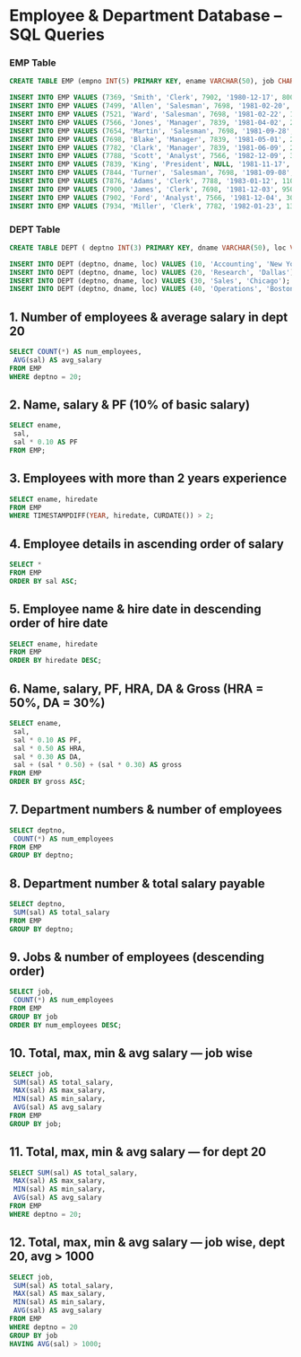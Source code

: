 # Employee & Department Database – SQL Queries

### EMP Table

```sql
CREATE TABLE EMP (empno INT(5) PRIMARY KEY, ename VARCHAR(50), job CHAR(10), mgr INT(5), hiredate DATE, sal float(10, 2), comm float(10, 2), deptno float(3));
```

```sql
INSERT INTO EMP VALUES (7369, 'Smith', 'Clerk', 7902, '1980-12-17', 800, NULL, 20);
INSERT INTO EMP VALUES (7499, 'Allen', 'Salesman', 7698, '1981-02-20', 1600, 300, 30);
INSERT INTO EMP VALUES (7521, 'Ward', 'Salesman', 7698, '1981-02-22', 1250, 500, 30);
INSERT INTO EMP VALUES (7566, 'Jones', 'Manager', 7839, '1981-04-02', 2975, NULL, 20);
INSERT INTO EMP VALUES (7654, 'Martin', 'Salesman', 7698, '1981-09-28', 1250, 1400, 30);
INSERT INTO EMP VALUES (7698, 'Blake', 'Manager', 7839, '1981-05-01', 2850, NULL, 30);
INSERT INTO EMP VALUES (7782, 'Clark', 'Manager', 7839, '1981-06-09', 2450, NULL, 10);
INSERT INTO EMP VALUES (7788, 'Scott', 'Analyst', 7566, '1982-12-09', 3000, NULL, 20);
INSERT INTO EMP VALUES (7839, 'King', 'President', NULL, '1981-11-17', 5000, NULL, 10);
INSERT INTO EMP VALUES (7844, 'Turner', 'Salesman', 7698, '1981-09-08', 1500, 0, 30);
INSERT INTO EMP VALUES (7876, 'Adams', 'Clerk', 7788, '1983-01-12', 1100, NULL, 20);
INSERT INTO EMP VALUES (7900, 'James', 'Clerk', 7698, '1981-12-03', 950, NULL, 30);
INSERT INTO EMP VALUES (7902, 'Ford', 'Analyst', 7566, '1981-12-04', 3000, NULL, 20);
INSERT INTO EMP VALUES (7934, 'Miller', 'Clerk', 7782, '1982-01-23', 1300, NULL, 10);
```

### DEPT Table

```sql
CREATE TABLE DEPT ( deptno INT(3) PRIMARY KEY, dname VARCHAR(50), loc VARCHAR(50));
```

```sql
INSERT INTO DEPT (deptno, dname, loc) VALUES (10, 'Accounting', 'New York');
INSERT INTO DEPT (deptno, dname, loc) VALUES (20, 'Research', 'Dallas');
INSERT INTO DEPT (deptno, dname, loc) VALUES (30, 'Sales', 'Chicago');
INSERT INTO DEPT (deptno, dname, loc) VALUES (40, 'Operations', 'Boston');
```


## 1. Number of employees & average salary in dept 20
```sql
SELECT COUNT(*) AS num_employees,
 AVG(sal) AS avg_salary
FROM EMP
WHERE deptno = 20;
```

## 2. Name, salary & PF (10% of basic salary)
```sql
SELECT ename,
 sal,
 sal * 0.10 AS PF
FROM EMP;
```

## 3. Employees with more than 2 years experience
```sql
SELECT ename, hiredate
FROM EMP
WHERE TIMESTAMPDIFF(YEAR, hiredate, CURDATE()) > 2;
```

## 4. Employee details in ascending order of salary
```sql
SELECT *
FROM EMP
ORDER BY sal ASC;
```

## 5. Employee name & hire date in descending order of hire date
```sql
SELECT ename, hiredate
FROM EMP
ORDER BY hiredate DESC;
```

## 6. Name, salary, PF, HRA, DA & Gross (HRA = 50%, DA = 30%)
```sql
SELECT ename,
 sal,
 sal * 0.10 AS PF,
 sal * 0.50 AS HRA,
 sal * 0.30 AS DA,
 sal + (sal * 0.50) + (sal * 0.30) AS gross
FROM EMP
ORDER BY gross ASC;
```

## 7. Department numbers & number of employees
```sql
SELECT deptno,
 COUNT(*) AS num_employees
FROM EMP
GROUP BY deptno;
```

## 8. Department number & total salary payable
```sql
SELECT deptno,
 SUM(sal) AS total_salary
FROM EMP
GROUP BY deptno;
```

## 9. Jobs & number of employees (descending order)
```sql
SELECT job,
 COUNT(*) AS num_employees
FROM EMP
GROUP BY job
ORDER BY num_employees DESC;
```

## 10. Total, max, min & avg salary — job wise
```sql
SELECT job,
 SUM(sal) AS total_salary,
 MAX(sal) AS max_salary,
 MIN(sal) AS min_salary,
 AVG(sal) AS avg_salary
FROM EMP
GROUP BY job;
```

## 11. Total, max, min & avg salary — for dept 20
```sql
SELECT SUM(sal) AS total_salary,
 MAX(sal) AS max_salary,
 MIN(sal) AS min_salary,
 AVG(sal) AS avg_salary
FROM EMP
WHERE deptno = 20;
```

## 12. Total, max, min & avg salary — job wise, dept 20, avg > 1000
```sql
SELECT job,
 SUM(sal) AS total_salary,
 MAX(sal) AS max_salary,
 MIN(sal) AS min_salary,
 AVG(sal) AS avg_salary
FROM EMP
WHERE deptno = 20
GROUP BY job
HAVING AVG(sal) > 1000;
```

